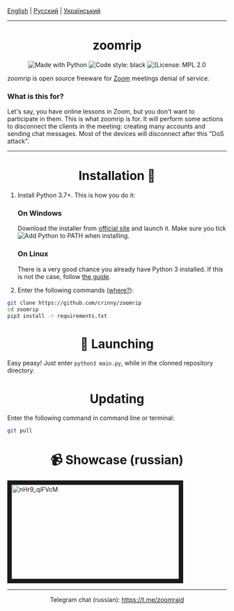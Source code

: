 [English](README_ENG.md) | [Русский](README.md) | [Український](README_UKR.md)


------

<h1 align="center">zoomrip</h1>

<p align="center">
    <img alt="Made with Python" src="https://img.shields.io/badge/Made%20with-Python-%23FFD242?logo=python&logoColor=white"> 
    <img alt="Code style: black" src="https://img.shields.io/badge/code%20style-black-000000.svg">
    <img alt="[License: MPL 2.0" src="https://img.shields.io/badge/License-MPL%202.0-brightgreen.svg">
</p>


zoomrip is open source freeware for [Zoom](http://zoom.us/ "Zoom") meetings denial of service.

### What is this for?
Let's say, you have online lessons in Zoom, but you don't want to participate in them. This is what zoomrip is for. It will perform some actions to disconnect the clients in the meeting: creating many accounts and sending chat messages. Most of the devices will disconnect after this "DoS attack".


------------

<h1 align="center">Installation 🚀 </h1>


1. Install Python 3.7+. This is how you do it:

    <h3>On Windows</h3>

    Download the installer from [official site](https://www.python.org/downloads/) and launch it. Make sure you tick ![Add Python to PATH](https://user-images.githubusercontent.com/42045258/69171091-557d2780-0b0c-11ea-8adf-7f819357f041.png) when installing.
    
    <h3>On Linux</h3>

    There is a very good chance you already have Python 3 installed. If this is not the case, follow [the guide](https://realpython.com/installing-python/#linux).

2. Enter the following commands ([where?](https://www.digitalcitizen.life/7-ways-launch-command-prompt-windows-7-windows-8)):

```sh
git clone https://github.com/crinny/zoomrip
cd zoomrip
pip3 install -r requirements.txt
```
<h1 align="center">🚩 Launching</h1>

Easy peasy! Just enter `python3 main.py`, while in the clonned repository directory.

<h1 align="center">Updating</h1>

Enter the following command in command line or terminal:
```sh
git pull
```

<h1 align="center">📹 Showcase (russian)</h1>
<a href="http://www.youtube.com/watch?feature=player_embedded&v=nHr9_qiFVcM" target="_blank"><img src="http://img.youtube.com/vi/nHr9_qiFVcM/0.jpg" 
alt="nHr9_qiFVcM" width="384" height="216" border="10" /></a>

------------

<p align="center">Telegram chat (russian): <a href="https://t.me/zoomraid">https://t.me/zoomraid</a></p>
